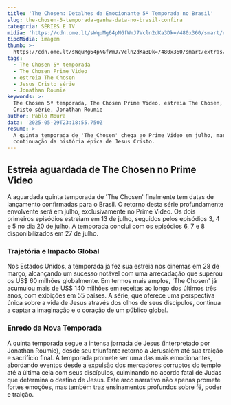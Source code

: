 ```yaml
---
title: 'The Chosen: Detalhes da Emocionante 5ª Temporada no Brasil'
slug: the-chosen-5-temporada-ganha-data-no-brasil-confira
categoria: SÉRIES E TV
midia: 'https://cdn.ome.lt/sWquMg64pNGfWmJ7Vcln2dKa3Dk=/480x360/smart/extras/conteudos/omelete_THUMB_-_2025-05-27T135324.030.png'
tipoMidia: imagem
thumb: >-
  https://cdn.ome.lt/sWquMg64pNGfWmJ7Vcln2dKa3Dk=/480x360/smart/extras/conteudos/omelete_THUMB_-_2025-05-27T135324.030.png
tags:
  - The Chosen 5ª temporada
  - The Chosen Prime Video
  - estreia The Chosen
  - Jesus Cristo série
  - Jonathan Roumie
keywords: >-
  The Chosen 5ª temporada, The Chosen Prime Video, estreia The Chosen, Jesus
  Cristo série, Jonathan Roumie
author: Pablo Moura
data: '2025-05-29T23:18:55.750Z'
resumo: >-
  A quinta temporada de 'The Chosen' chega ao Prime Video em julho, marcando a
  continuação da história épica de Jesus Cristo.
---
```


## Estreia aguardada de The Chosen no Prime Video

A aguardada quinta temporada de 'The Chosen' finalmente tem datas de lançamento confirmadas para o Brasil. O retorno desta série profundamente envolvente será em julho, exclusivamente no Prime Video. Os dois primeiros episódios estreiam em 13 de julho, seguidos pelos episódios 3, 4 e 5 no dia 20 de julho. A temporada conclui com os episódios 6, 7 e 8 disponibilizados em 27 de julho. 

### Trajetória e Impacto Global

Nos Estados Unidos, a temporada já fez sua estreia nos cinemas em 28 de março, alcançando um sucesso notável com uma arrecadação que superou os US$ 60 milhões globalmente. Em termos mais amplos, 'The Chosen' já acumulou mais de US$ 140 milhões em receitas ao longo dos últimos três anos, com exibições em 55 países. A série, que oferece uma perspectiva única sobre a vida de Jesus através dos olhos de seus discípulos, continua a captar a imaginação e o coração de um público global. 

### Enredo da Nova Temporada

A quinta temporada segue a intensa jornada de Jesus (interpretado por Jonathan Roumie), desde seu triunfante retorno a Jerusalém até sua traição e sacrifício final. A temporada promete ser uma das mais emocionantes, abordando eventos desde a expulsão dos mercadores corruptos do templo até a última ceia com seus discípulos, culminando no acordo fatal de Judas que determina o destino de Jesus. Este arco narrativo não apenas promete fortes emoções, mas também traz ensinamentos profundos sobre fé, poder e traição.

